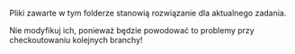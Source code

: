 Pliki zawarte w tym folderze stanowią rozwiązanie dla aktualnego zadania.

Nie modyfikuj ich, ponieważ będzie powodować to problemy przy checkoutowaniu kolejnych branchy!
